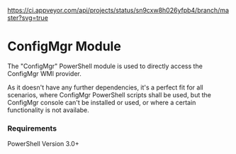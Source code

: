 https://ci.appveyor.com/api/projects/status/sn9cxw8h026yfpb4/branch/master?svg=true

# ConfigMgr Module

The "ConfigMgr" PowerShell module is used to directly access the ConfigMgr WMI provider.

As it doesn't have any further dependencies, it's a perfect fit for all scenarios, where ConfigMgr PowerShell scripts shall be used, but the ConfigMgr console can't be installed or used, or where a certain functionality is not availabe. 

### Requirements

PowerShell Version 3.0+
